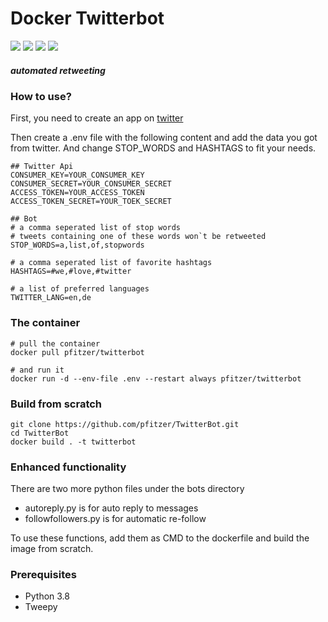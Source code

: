 # Docker Twitterbot

[<img src="https://github.com/pfitzer/TwitterBot/workflows/Create%20Release/badge.svg">](https://github.com/pfitzer/TwitterBot/actions?query=workflow%3A%22Create+Release%22)
[<img src="https://img.shields.io/docker/pulls/pfitzer/twitterbot.svg?style=flat-square&logo=docker">](https://hub.docker.com/r/pfitzer/twitterbot)
[<img src="https://pyup.io/repos/github/pfitzer/TwitterBot/shield.svg?t=1605168945323">](https://pyup.io/account/repos/github/pfitzer/TwitterBot/)
[<img src="https://pyup.io/repos/github/pfitzer/TwitterBot/python-3-shield.svg?t=1605168967691">](https://pyup.io/account/repos/github/pfitzer/TwitterBot/)

##### automated retweeting

### How to use?

First, you need to create an app on [twitter](https://developer.twitter.com/en/apps)

Then create a .env file with the following content and add the data you got from twitter.
And change STOP_WORDS and HASHTAGS to fit your needs.

    ## Twitter Api
    CONSUMER_KEY=YOUR_CONSUMER_KEY
    CONSUMER_SECRET=YOUR_CONSUMER_SECRET
    ACCESS_TOKEN=YOUR_ACCESS_TOKEN
    ACCESS_TOKEN_SECRET=YOUR_TOEK_SECRET

    ## Bot
    # a comma seperated list of stop words
    # tweets containing one of these words won`t be retweeted
    STOP_WORDS=a,list,of,stopwords

    # a comma seperated list of favorite hashtags
    HASHTAGS=#we,#love,#twitter
    
    # a list of preferred languages
    TWITTER_LANG=en,de

### The container

    # pull the container
    docker pull pfitzer/twitterbot
    
    # and run it
    docker run -d --env-file .env --restart always pfitzer/twitterbot
    
### Build from scratch
    
    git clone https://github.com/pfitzer/TwitterBot.git
    cd TwitterBot
    docker build . -t twitterbot
    
### Enhanced functionality

There are two more python files under the bots directory

* autoreply.py is for auto reply to messages
* followfollowers.py is for automatic re-follow

To use these functions, add them as CMD to the dockerfile and build the image from scratch.
    
### Prerequisites

* Python 3.8
* Tweepy

